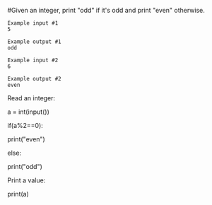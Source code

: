 #Given an integer, print "odd" if it's odd and print "even" otherwise.
```
Example input #1
5

Example output #1
odd

Example input #2
6

Example output #2
even
```
 Read an integer:

a = int(input())

if(a%2==0):
 
 
 print("even")

else:
  
  print("odd")

Print a value:
 
 print(a)
